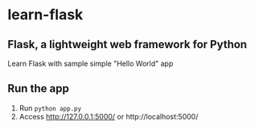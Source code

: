 # learn-flask
## Flask, a lightweight web framework for Python 
Learn Flask with sample simple "Hello World" app

## Run the app 
1. Run `python app.py`
2. Access http://127.0.0.1:5000/ or http://localhost:5000/
